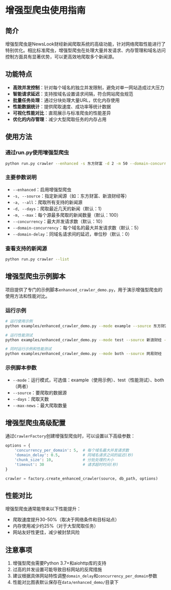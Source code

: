 # 增强型爬虫使用指南

## 简介

增强型爬虫是NewsLook财经新闻爬取系统的高级功能，针对网络爬取性能进行了特别优化。相比标准爬虫，增强型爬虫在处理大量并发请求、内存管理和域名访问控制方面具有显著优势，可以更高效地爬取多个新闻源。

## 功能特点

- **高效并发控制**：针对每个域名的独立并发限制，避免对单一网站造成过大压力
- **智能请求延迟**：支持按域名设置请求间隔，符合网站爬虫规范
- **批量任务处理**：通过分块处理大量URL，优化内存使用
- **性能数据统计**：提供爬取速度、成功率等统计数据
- **可视化性能对比**：直观展示与标准爬虫的性能差异
- **优化的内存管理**：减少大型爬取任务的内存占用

## 使用方法

### 通过run.py使用增强型爬虫

```bash
python run.py crawler --enhanced -s 东方财富 -d 2 -m 50 --domain-concurrency 5 --domain-delay 0.5
```

### 主要参数说明

- `--enhanced`：启用增强型爬虫
- `-s, --source`：指定新闻源（如：东方财富、新浪财经等）
- `-a, --all`：爬取所有支持的新闻源
- `-d, --days`：爬取最近几天的新闻（默认：1）
- `-m, --max`：每个源最多爬取的新闻数量（默认：100）
- `--concurrency`：最大并发请求数（默认：10）
- `--domain-concurrency`：每个域名的最大并发请求数（默认：5）
- `--domain-delay`：同域名请求间的延迟，单位秒（默认：0）

### 查看支持的新闻源

```bash
python run.py crawler --list
```

## 增强型爬虫示例脚本

项目提供了专门的示例脚本`enhanced_crawler_demo.py`，用于演示增强型爬虫的使用方法和性能对比。

### 运行示例

```bash
# 运行使用示例
python examples/enhanced_crawler_demo.py --mode example --source 东方财富

# 运行性能测试
python examples/enhanced_crawler_demo.py --mode test --source 新浪财经 --days 2 --max-news 30

# 同时运行示例和性能测试
python examples/enhanced_crawler_demo.py --mode both --source 网易财经
```

### 示例脚本参数

- `--mode`：运行模式，可选值：example（使用示例）、test（性能测试）、both（两者）
- `--source`：要爬取的数据源
- `--days`：爬取天数
- `--max-news`：最大爬取数量

## 增强型爬虫高级配置

通过`CrawlerFactory`创建增强型爬虫时，可以设置以下高级参数：

```python
options = {
    'concurrency_per_domain': 5,  # 每个域名最大并发请求数
    'domain_delay': 0.5,          # 同域名请求之间的延迟(秒)
    'chunk_size': 10,             # 分批处理的大小
    'timeout': 30                 # 请求超时时间(秒)
}

crawler = factory.create_enhanced_crawler(source, db_path, options)
```

## 性能对比

增强型爬虫通常能带来以下性能提升：

- 爬取速度提升30-50%（取决于网络条件和目标站点）
- 内存使用减少约25%（对于大型爬取任务）
- 网站友好性更佳，减少被封禁风险

## 注意事项

1. 增强型爬虫需要Python 3.7+和aiohttp库的支持
2. 过高的并发设置可能导致目标网站的反爬措施
3. 建议根据具体网站特性调整`domain_delay`和`concurrency_per_domain`参数
4. 性能对比图表默认保存在`data/enhanced_demo/`目录下 